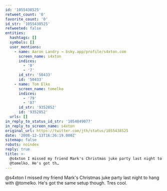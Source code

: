 ```yaml
---
id: '1055438525'
retweet_count: '0'
favorite_count: '0'
id_str: '1055438525'
retweeted: false
entities:
  hashtags: []
  symbols: []
  user_mentions:
    - name: Aaron Landry → bsky.app/profile/s4xton.com
      screen_name: s4xton
      indices:
        - '0'
        - '7'
      id_str: '50433'
      id: '50433'
    - name: Tom Elko
      screen_name: tomelko
      indices:
        - '79'
        - '87'
      id_str: '9352852'
      id: '9352852'
  urls: []
in_reply_to_status_id_str: '1054849077'
in_reply_to_screen_name: s4xton
original_url: https://twitter.com/jth/status/1055438525
date: '2008-12-13T16:26:19.000Z'
sitemap: false
robots: noindex
reply: true
title: >-
  @s4xton I missed my friend Mark's Christmas juke party last night to hang with
  @tomelko. He's got th…
---
```


@s4xton I missed my friend Mark's Christmas juke party last night to hang with @tomelko. He's got the same setup though. Tres cool.